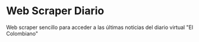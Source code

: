 # Web Scraper Diario
Web scraper sencillo para acceder a las últimas noticias del diario virtual "El Colombiano"
